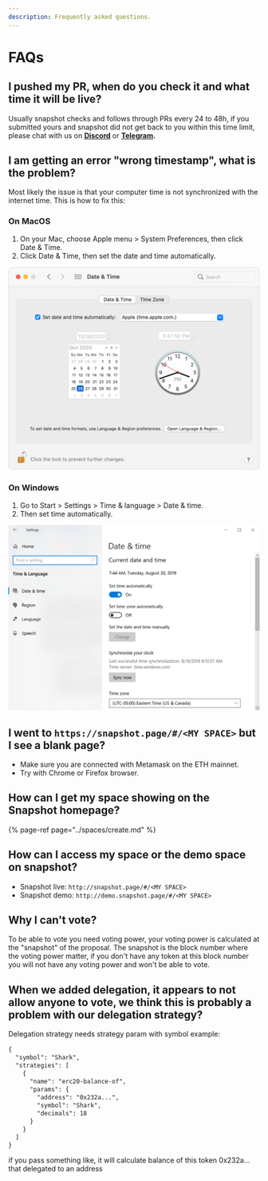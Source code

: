 ```yaml
---
description: Frequently asked questions.
---
```


# FAQs

## **I pushed my PR, when do you check it and what time it will be live?**

Usually snapshot checks and follows through PRs every 24 to 48h, if you submitted yours and snapshot did not get back to you within this time limit, please chat with us on [**Discord**](https://discord.gg/dDbNGZe) or [**Telegram**](https://t.me/snapshotlabs)**.**

## **I am getting an error "wrong timestamp", what is the problem?**

Most likely the issue is that your computer time is not synchronized with the internet time. This is how to fix this:

### On MacOS

1. On your Mac, choose Apple menu &gt; System Preferences, then click Date & Time.
2. Click Date & Time, then set the date and time automatically.

![](../.gitbook/assets/image%20%286%29%20%281%29.png)

### On Windows

1. Go to Start &gt; Settings &gt; Time & language &gt; Date & time.
2. Then set time automatically.

![](../.gitbook/assets/image%20%282%29.png)

## **I went to** `https://snapshot.page/#/<MY SPACE>` **but I see a blank page?**

* Make sure you are connected with Metamask on the ETH mainnet.
* Try with Chrome or Firefox browser.

## **How can I get my space showing on the Snapshot homepage?**

{% page-ref page="../spaces/create.md" %}

## **How can I access my space or the demo space on snapshot?**

* Snapshot live: `http://snapshot.page/#/<MY SPACE>`
* Snapshot demo: `http://demo.snapshot.page/#/<MY SPACE>`

## **Why I can't vote?**

To be able to vote you need voting power, your voting power is calculated at the "snapshot" of the proposal. The snapshot is the block number where the voting power matter, if you don't have any token at this block number you will not have any voting power and won't be able to vote.

## **When we added delegation, it appears to not allow anyone to vote, we think this is probably a problem with our delegation strategy?**

Delegation strategy needs strategy param with symbol example:

```text
{
  "symbol": "Shark",
  "strategies": [
    {
      "name": "erc20-balance-of",
      "params": {
        "address": "0x232a...",
        "symbol": "Shark",
        "decimals": 18
      }
    }
  ]
}
```

if you pass something like, it will calculate balance of this token 0x232a... that delegated to an address

